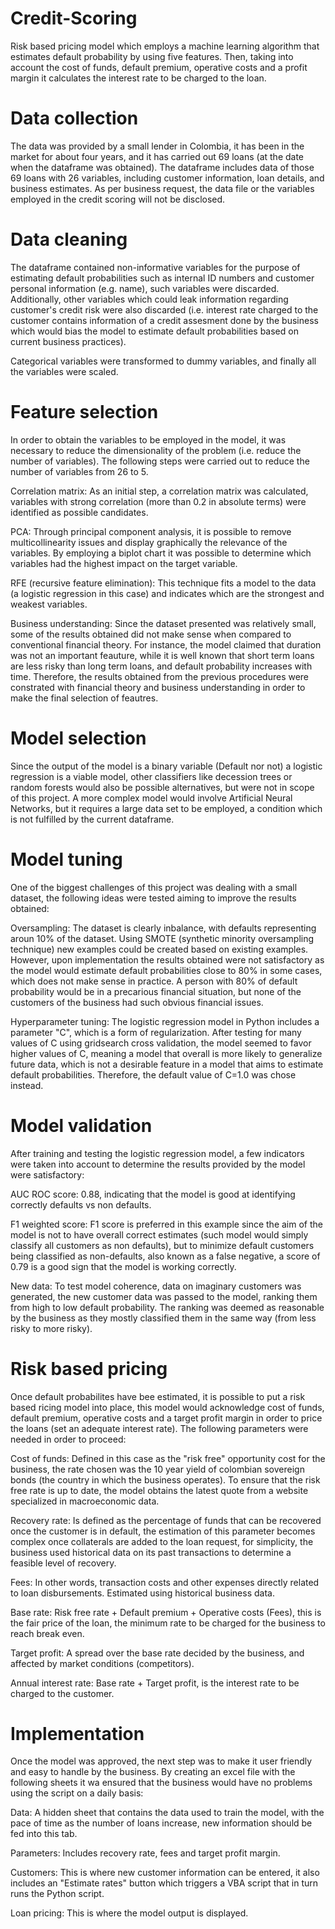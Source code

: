 # Credit-Scoring
Risk based pricing model which employs a machine learning algorithm that estimates default probability by using five features. Then, taking into account the cost of funds, default premium, operative costs and a profit margin it calculates the interest rate to be charged to the loan.

# Data collection
The data was provided by a small lender in Colombia, it has been in the market for about four years, and it has carried out 69 loans (at the date when the dataframe was obtained). The dataframe includes data of those 69 loans with 26 variables, including customer information, loan details, and business estimates.
As per business request, the data file or the variables employed in the credit scoring will not be disclosed.

# Data cleaning
The dataframe contained non-informative variables for the purpose of estimating default probabilities such as internal ID numbers and customer personal information (e.g. name), such variables were discarded. Additionally, other variables which could leak information regarding customer's credit risk were also discarded (i.e. interest rate charged to the customer contains information of a credit assesment done by the business which would bias the model to estimate default probabilities based on current business practices).

Categorical variables were transformed to dummy variables, and finally all the variables were scaled.

# Feature selection
In order to obtain the variables to be employed in the model, it was necessary to reduce the dimensionality of the problem (i.e. reduce the number of variables). The following steps were carried out to reduce the number of variables from 26 to 5.

Correlation matrix: As an initial step, a correlation matrix was calculated, variables with strong correlation (more than 0.2 in absolute terms) were identified as possible candidates.

PCA: Through principal component analysis, it is possible to remove multicollinearity issues and display graphically the relevance of the variables. By employing a biplot chart it was possible to determine which variables had the highest impact on the target variable.

RFE (recursive feature elimination): This technique fits a model to the data (a logistic regression in this case) and indicates which are the strongest and weakest variables.

Business understanding: Since the dataset presented was relatively small, some of the results obtained did not make sense when compared to conventional financial theory. For instance, the model claimed that duration was not an important feauture, while it is well known that short term loans are less risky than long term loans, and default probability increases with time. Therefore, the results obtained from the previous procedures were constrated with financial theory and business understanding in order to make the final selection of feautres.

# Model selection
Since the output of the model is a binary variable (Default nor not) a logistic regression is a viable model, other classifiers like decession trees or random forests would also be possible alternatives, but were not in scope of this project. A more complex model would  involve Artificial Neural Networks, but it requires a large data set to be employed, a condition which is not fulfilled by the current dataframe.

# Model tuning
One of the biggest challenges of this project was dealing with a small dataset, the following ideas were tested aiming to improve the results obtained:

Oversampling: The dataset is clearly inbalance, with defaults representing aroun 10% of the dataset. Using SMOTE (synthetic minority oversampling technique) new examples could be created based on existing examples. However, upon implementation the results obtained were not satisfactory as the model would estimate default probabilities close to 80% in some cases, which does not make sense in practice. A person with 80% of default probability would be in a precarious financial situation, but none of the customers of the business had such obvious financial issues. 

Hyperparameter tuning: The logistic regression model in Python includes a parameter "C", which is a form of regularization. After testing for many values of C using gridsearch cross validation, the model seemed to favor higher values of C, meaning a model that overall is more likely to generalize future data, which is not a desirable feature in a model that aims to estimate default probabilities. Therefore, the default value of C=1.0 was chose instead. 

# Model validation
After training and testing the logistic regression model, a few indicators were taken into account to determine the results provided by the model were satisfactory:

AUC ROC score: 0.88, indicating that the model is good at identifying correctly defaults vs non defaults.

F1 weighted score: F1 score is preferred in this example since the aim of the model is not to have overall correct estimates (such model would simply classify all customers as non defaults), but to minimize default customers being classified as non-defaults, also known as a false negative, a score of 0.79 is a good sign that the model is working correctly.

New data: To test model coherence, data on imaginary customers was generated, the new customer data was passed to the model, ranking them from high to low default probability. The ranking was deemed as reasonable by the business as they mostly classified them in the same way (from less risky to more risky).

# Risk based pricing
Once default probabilites have bee estimated, it is possible to put a risk based ricing model into place, this model would acknowledge cost of funds, default premium, operative costs and a target profit margin in order to price the loans (set an adequate interest rate). The following parameters were needed in order to proceed:

Cost of funds: Defined in this case as the "risk free" opportunity cost for the business, the rate chosen was the 10 year yield of colombian sovereign bonds (the country in which the business operates). To ensure that the risk free rate is up to date, the model obtains the latest quote from a website specialized in macroeconomic data.

Recovery rate: Is defined as the percentage of funds that can be recovered once the customer is in default, the estimation of this parameter becomes complex once collaterals are added to the loan request, for simplicity, the business used historical data on its past transactions to determine a feasible level of recovery.

Fees: In other words, transaction costs and other expenses directly related to loan disbursements. Estimated using historical business data.

Base rate: Risk free rate + Default premium + Operative costs (Fees), this is the fair price of the loan, the minimum rate to be charged for the business to reach break even.

Target profit: A spread over the base rate decided by the business, and affected by market conditions (competitors). 

Annual interest rate: Base rate + Target profit, is the interest rate to be charged to the customer.

# Implementation
Once the model was approved, the next step was to make it user friendly and easy to handle by the business. By creating an excel file with the following sheets it wa ensured that the business would have no problems using the script on a daily basis:

Data: A hidden sheet that contains the data used to train the model, with the pace of time as the number of loans increase, new information should be fed into this tab.

Parameters: Includes recovery rate, fees and target profit margin.

Customers: This is where new customer information can be entered, it also includes an "Estimate rates" button which triggers a VBA script that in turn runs the Python script.

Loan pricing: This is where the model output is displayed.
